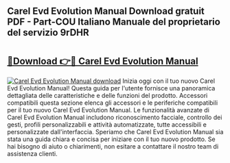 ## Carel Evd Evolution Manual Download gratuit PDF - Part-COU Italiano Manuale del proprietario del servizio 9rDHR

# <h2><a href="http://dfc9ns.blite.top/?on=Carel+Evd+Evolution+Manual">🔗Download 👉🔴 Carel Evd Evolution Manual</a></h2>

[![Carel Evd Evolution Manual download](https://i.imgur.com/lujVjoI.png)](http://dfc9ns.blite.top/?on=Carel+Evd+Evolution+Manual)
Inizia oggi con il tuo nuovo Carel Evd Evolution Manual! Questa guida per l'utente fornisce una panoramica dettagliata delle caratteristiche e delle funzioni del prodotto. Accessori compatibili questa sezione elenca gli accessori e le periferiche compatibili per il tuo nuovo Carel Evd Evolution Manual. Le funzionalità avanzate di Carel Evd Evolution Manual includono riconoscimento facciale, controllo dei gesti, profili personalizzabili e attività automatizzate, tutte accessibili e personalizzate dall'interfaccia. Speriamo che Carel Evd Evolution Manual sia stata una guida chiara e concisa per iniziare con il tuo nuovo prodotto. Se hai bisogno di aiuto o chiarimenti, non esitare a contattare il nostro team di assistenza clienti.
